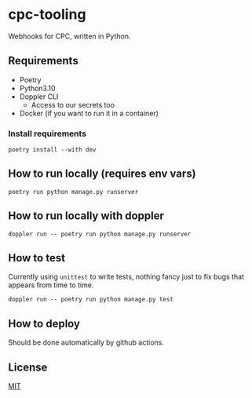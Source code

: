 # cpc-tooling
Webhooks for CPC, written in Python.

## Requirements
- Poetry
- Python3.10
- Doppler CLI
  - Access to our secrets too
- Docker (if you want to run it in a container)

### Install requirements
```shell
poetry install --with dev
```

## How to run locally (requires env vars)
```shell
poetry run python manage.py runserver
```

## How to run locally with doppler
```shell
doppler run -- poetry run python manage.py runserver
```

## How to test
Currently using `unittest` to write tests, nothing fancy just to fix bugs that appears from time to time.

```shell
doppler run -- poetry run python manage.py test
```

## How to deploy
Should be done automatically by github actions.

## License
[MIT](./LICENSE)